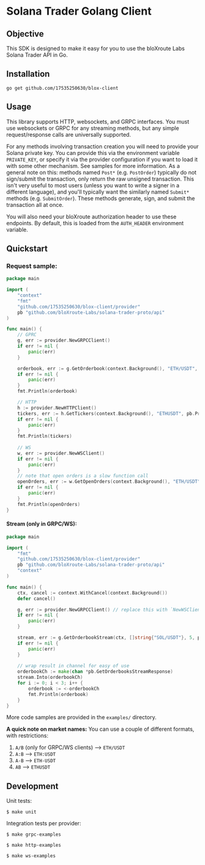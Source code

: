 # Solana Trader Golang Client

## Objective
This SDK is designed to make it easy for you to use the bloXroute Labs Solana Trader API
in Go. 

## Installation
```
go get github.com/17535250630/blox-client
```

## Usage

This library supports HTTP, websockets, and GRPC interfaces. You must use websockets or GRPC for any streaming methods, 
but any simple request/response calls are universally supported.

For any methods involving transaction creation you will need to provide your Solana private key. You can provide this 
via the environment variable `PRIVATE_KEY`, or specify it via the provider configuration if you want to load it with
some other mechanism. See samples for more information. As a general note on this: methods named `Post*` (e.g. 
`PostOrder`) typically do not sign/submit the transaction, only return the raw unsigned transaction. This isn't 
very useful to most users (unless you want to write a signer in a different language), and you'll typically want the 
similarly named `Submit*` methods (e.g. `SubmitOrder`). These methods generate, sign, and submit the
transaction all at once.

You will also need your bloXroute authorization header to use these endpoints. By default, this is loaded from the 
`AUTH_HEADER` environment variable.

## Quickstart

### Request sample:

```go
package main

import (
	"context"
	"fmt"
	"github.com/17535250630/blox-client/provider"
	pb "github.com/bloXroute-Labs/solana-trader-proto/api"
)

func main() {
	// GPRC
	g, err := provider.NewGRPCClient()
	if err != nil {
		panic(err)
	}

	orderbook, err := g.GetOrderbook(context.Background(), "ETH/USDT", 5, pb.Project_P_OPENBOOK) // in this case limit to 5 bids and asks. 0 for no limit
	if err != nil {
		panic(err)
	}
	fmt.Println(orderbook)

	// HTTP
	h := provider.NewHTTPClient()
	tickers, err := h.GetTickers(context.Background(), "ETHUSDT", pb.Project_P_OPENBOOK)
	if err != nil {
		panic(err)
	}
	fmt.Println(tickers)
	
	// WS
	w, err := provider.NewWSClient()
	if err != nil {
		panic(err)
	}
	// note that open orders is a slow function call
	openOrders, err := w.GetOpenOrders(context.Background(), "ETH/USDT", "4raJjCwLLqw8TciQXYruDEF4YhDkGwoEnwnAdwJSjcgv", "", pb.Project_P_OPENBOOK)
	if err != nil {
		panic(err)
	}
	fmt.Println(openOrders)
}

```
#### Stream (only in GRPC/WS):

```go
package main

import (
	"fmt"
	"github.com/17535250630/blox-client/provider"
	pb "github.com/bloXroute-Labs/solana-trader-proto/api"
	"context"
)

func main() {
	ctx, cancel := context.WithCancel(context.Background())
	defer cancel()

	g, err := provider.NewGRPCClient() // replace this with `NewWSClient()` to use WebSockets
	if err != nil {
		panic(err)
	}

	stream, err := g.GetOrderbookStream(ctx, []string{"SOL/USDT"}, 5, pb.Project_P_OPENBOOK)
	if err != nil {
		panic(err)
	}
	
	// wrap result in channel for easy of use
	orderbookCh := make(chan *pb.GetOrderbooksStreamResponse)
	stream.Into(orderbookCh)
	for i := 0; i < 3; i++ {
		orderbook := <-orderbookCh
		fmt.Println(orderbook)
	}
}
```

More code samples are provided in the `examples/` directory.

**A quick note on market names:**
You can use a couple of different formats, with restrictions: 
1. `A/B` (only for GRPC/WS clients) --> `ETH/USDT`
2. `A:B` --> `ETH:USDT`
3. `A-B` --> `ETH-USDT`
4. `AB` --> `ETHUSDT`


## Development

Unit tests:

```
$ make unit
```

Integration tests per provider:
```
$ make grpc-examples

$ make http-examples

$ make ws-examples
```